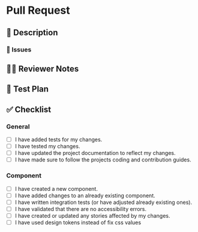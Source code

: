 <!--
Thanks for filing a pull request 😄! Before you submit, please read the following:

Search open/closed issues before submitting. Someone may have pushed the same thing before!
-->

# Pull Request

## 📖 Description

<!--
Provide some background and a description of your work.
What problem does this change solve?
Is this a breaking change, chore, fix, feature, etc?
-->

### 🎫 Issues

<!--
* List and link relevant issues here.
-->

## 👩‍💻 Reviewer Notes

<!--
Provide some notes for reviewers to help them provide targeted feedback and testing.

Do you recommend a smoke test for this PR? What steps should be followed?
Are there particular areas of the code the reviewer should focus on?
-->

## 📑 Test Plan

<!--
Please provide a summary of the tests affected by this work and any unique strategies employed in testing the features/fixes.
-->

## ✅ Checklist

### General

<!-- Review the list and put an x in the boxes that apply. -->

- [ ] I have added tests for my changes.
- [ ] I have tested my changes.
- [ ] I have updated the project documentation to reflect my changes.
- [ ] I have made sure to follow the projects coding and contribution guides.

<!-- Use this list if your PR adds a component -->
<!-- If not applicable, delete this section -->

### Component

- [ ] I have created a new component.
- [ ] I have added changes to an already existing component.
- [ ] I have written integration tests (or have adjusted already existing ones).
- [ ] I have validated that there are no accessibility errors.
- [ ] I have created or updated any stories affected by my changes.
- [ ] I have used design tokens instead of fix css values
